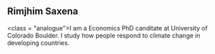 ## Rimjhim Saxena

<class = "analogue">I am a Economics PhD canditate at University of Colorado Boulder. I study how people respond to climate change in developing countries.

<script type="text/javascript">  
    (function() {
      var ana = document.createElement('script'); ana.type = 'text/javascript'; ana.async = true;
        ana.src = 'analogue.js';
      (document.getElementsByTagName('head')[0] || document.getElementsByTagName('body')[0]).appendChild(ana);
    })();
  </script>
  
